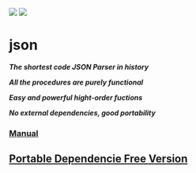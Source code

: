 ![](https://github.com/guenchi/json/workflows/Master/badge.svg) ![](https://github.com/guenchi/json/workflows/Portable/badge.svg)

# json

***The shortest code JSON Parser in history***

***All the procedures are purely functional***

***Easy and powerful hight-order fuctions***

***No external dependencies, good portability***

### [Manual](https://guenchi.github.io/json/)

## [Portable Dependencie Free Version](https://github.com/guenchi/json/tree/portable)
